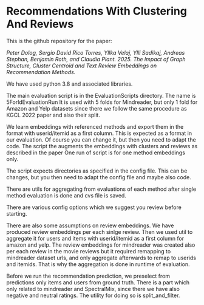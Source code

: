 # Recommendations With Clustering And Reviews
This is the github repository for the paper:

_Peter Dolog, Sergio David Rico Torres, Yllka Velaj, Ylli Sadikaj, Andreas Stephan, Benjamin Roth, and Claudia
Plant. 2025. The Impact of Graph Structure, Cluster Centroid and Text Review Embeddings on Recommendation
Methods._


We have used python 3.8 and associated libraries.

The main evaluation script is in the EvaluationScripts directory. The name is 5ForldEvaluationRun
It is used with 5 folds for Mindreader, but only 1 fold for Amazon and Yelp datasets since there we follow the same procedure as KGCL 2022 paper and also their split.

We learn embeddings with referenced methods and export them in the format with userid/itemid as a first column. This is expected as a format in our evaluation. Of course you can change it, but then you need to adapt the code.
The script the augments the embeddings with clusters and reviews as described in the paper
One run of script is for one method embeddings only.

The script expects directories as specified in the config file. This can be changes, but you then need to adapt the config file and maybe also code.

There are utils for aggregating from evaluations of each method after single method evaluation is done and cvs file is saved.

There are various config options which we suggest you review before starting.

There are also some assumptions on review embeddings. We have produced review embeddings per each sinlge review. Then we used util to aggregate it for users and items with userid/itemid as a first column for amazon and yelp.
The review embeddings for mindreader was created also per each review in the movie reviews but it required remapping to mindreader dataset urls, and only aggregate afterwards to remap to userids and itemids. That is why the aggregation is done in runtime of evaluation.

Before we run the recommendation prediction, we preselect from predictions only items and users from ground truth. There is a part which only related to mindreader and SpectralMix, since there we have also negative and neutral ratings. The utility for doing so is split_and_filter.
